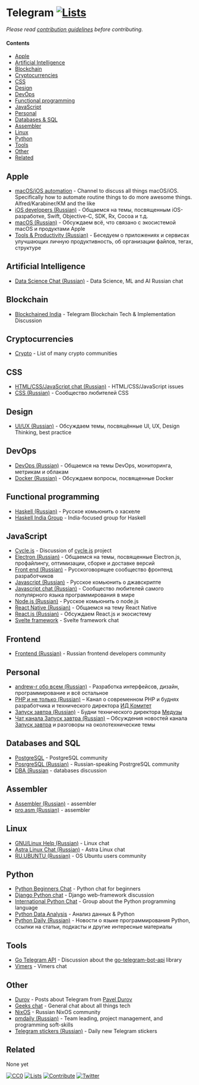 # Telegram [![Lists](https://img.shields.io/badge/-more%20lists-0a0a0a.svg?style=flat&colorA=0a0a0a)](https://github.com/learn-anything/curated-lists#readme)

_Please read [contribution guidelines](CONTRIBUTING.md#readme) before contributing._

#### Contents

- [Apple](#apple)
- [Artificial Intelligence](#artificial-intelligence)
- [Blockchain](#blockchain)
- [Cryptocurrencies](#cryptocurrencies)
- [CSS](#css)
- [Design](#design)
- [DevOps](#devops)
- [Functional programming](#functional-programming)
- [JavaScript](#javascript)
- [Personal](#personal)
- [Databases & SQL](#databases-and-sql)
- [Assembler](#assembler)
- [Linux](#linux)
- [Python](#python)
- [Tools](#tools)
- [Other](#other)
- [Related](#related)

## Apple

- [macOS/iOS automation](https://t.me/joinchat/BBKnQU4_rty6_942PFbPbw) - Channel to discuss all things macOS/iOS. Specifically how to automate routine things to do more awesome things. Alfred/Karabiner/KM and the like
- [iOS developers (Russian)](https://t.me/ios_ru) - Общаемся на темы, посвященным iOS-разработке, Swift, Objective-C, SDK, Rx, Cocoa и т.д.
- [macOS (Russian)](https://t.me/macos_ru) - Обсуждаем всё, что связано с экосистемой macOS и продуктами Apple
- [Tools & Productivity (Russian)](https://t.me/ToolsProductivity) - Беседуем о приложениях и сервисах улучшающих личную продуктивность, об организации файлов, тегах, структуре

## Artificial Intelligence

- [Data Science Chat (Russian)](https://t.me/datasciencechat) - Data Science, ML and AI Russian chat

## Blockchain

- [Blockchained India](https://t.me/blockchainedindia) - Telegram Blockchain Tech & Implementation Discussion

## Cryptocurrencies

- [Crypto](https://t.me/Crypto) - List of many crypto communities

## CSS
- [HTML/CSS/JavaScript chat (Russian)](https://t.me/web_structure) - HTML/CSS/JavaScript issues
- [CSS (Russian)](https://t.me/css_ru) - Сообщество любителей CSS

## Design

- [UI/UX (Russian)](https://t.me/uiux_ru) - Обсуждаем темы, посвящённые UI, UX, Design Thinking, best practice

## DevOps

- [DevOps (Russian)](https://t.me/devops_ru) - Общаемся на темы DevOps, мониторинга, метрикам и облакам
- [Docker (Russian)](https://t.me/docker_ru) - Обсуждаем вопросы, посвященные Docker

## Functional programming

- [Haskell (Russian)](https://t.me/haskellru) - Русское комьюнить о xаскеле
- [Haskell India Group](https://t.me/haskellindia) - India-focused group for Haskell

## JavaScript

- [Cycle.js](https://t.me/cycle_js) - Discussion of [cycle.js](https://github.com/cyclejs/cyclejs) project
- [Electron (Russian)](https://t.me/electron_ru) - Общаемся на темы, посвященные Electron.js, профайлингу, оптимизации, сборке и доставке версий
- [Front end (Russian)](https://t.me/frontend_ru) - Русскоговорящее сообщество фронтенд разработчиков
- [Javascript (Russian)](https://t.me/js_ru) - Русское комьюнить о джавскрипте
- [Javascript chat (Russian)](https://t.me/javascript_ru) - Сообщество любителей самого популярного языка программирования в мире
- [Node.js (Russian)](https://t.me/nodejs_ru) - Русское комьюнить о node.js
- [React Native (Russian)](https://t.me/reactnative_ru) - Общаемся на тему React Native
- [React.js (Russian)](https://t.me/react_js) - Обсуждаем React.js и экосистему
- [Svelte framework](https://t.me/sveltejs) - Svelte framework chat

## Frontend

- [Frontend (Russian)](https://t.me/frontend_ru) - Russian frontend developers community

## Personal

- [andrew-r обо всем (Russian)](https://t.me/andrew_r_notes) - Разработка интерфейсов, дизайн, программирование и всё остальное
- [PHP и не только (Russian)](https://t.me/phpio) – Канал о современном PHP и буднях разработчика и технического директора [ИД Комитет](https://cmtt.ru)
- [Запуск завтра (Russian)](https://t.me/ctodaily) - Будни технического директора [Медузы](https://meduza.io)
- [Чат канала Запуск завтра (Russian)](https://t.me/ctodailychat) – Обсуждения новостей канала [Запуск завтра](https://t.me/ctodaily) и разговоры на околотехнические темы

## Databases and SQL

- [PostgreSQL](https://t.me/pg_sql) - PostgreSQL community
- [PosrgreSQL (Russian)](https://t.me/pgsql) - Russian-speaking PostrgreSQL community
- [DBA (Russian](https://t.me/dba_ru) - databases discussion

## Assembler

- [Assembler (Russian)](https://t.me/ChatAssembler) - assembler
- [pro.asm (Russian)](https://t.me/proasm) - assembler

## Linux

- [GNU/Linux Help (Russian)](https://t.me/grouplinux) - Linux chat
- [Astra Linux Chat (Russian)](https://t.me/astralinux_chat) - Astra Linux chat
- [RU.UBUNTU (Russian)](https://t.me/ru_ubuntu) - OS Ubuntu users community

## Python

- [Python Beginners Chat](https://t.me/ru_python_beginners) - Python chat for beginners
- [Django Python chat](https://t.me/pydjango) - Django web-framework discussion
- [International Python Chat](https://t.me/Python) - Group about the Python programming language
- [Python Data Analysis](https://t.me/pydata_chat) - Анализ данных & Python
- [Python Daily (Russian)](https://t.me/pydaily) - Новости о языке программирования Python, ссылки на статьи, подкасты и другие интересные материалы

## Tools

- [Go Telegram API](https://t.me/go_telegram_bot_api) - Discussion about the [go-telegram-bot-api](https://github.com/go-telegram-bot-api/telegram-bot-api) library
- [Vimers](https://t.me/vimers) - Vimers chat

## Other

- [Durov](https://t.me/durov) - Posts about Telegram from [Pavel Durov](https://twitter.com/durov)
- [Geeks chat](https://t.me/geeksChat) - General chat about all things tech
- [NixOS](https://t.me/ru_nixos) - Russian NixOS community
- [pmdaily (Russian)](https://t.me/pmdaily) - Team leading, project management, and programming soft-skills
- [Telegram stickers (Russian)](https://t.me/mosticks) - Daily new Telegram stickers

## Related

None yet

[![CC0](https://img.shields.io/badge/license-CC0-0a0a0a.svg?style=flat&colorA=0a0a0a)](https://creativecommons.org/publicdomain/zero/1.0/)
[![Lists](https://img.shields.io/badge/-more%20lists-0a0a0a.svg?style=flat&colorA=0a0a0a)](https://github.com/learn-anything/curated-lists#readme)
[![Contribute](https://img.shields.io/badge/-contribute-0a0a0a.svg?style=flat&colorA=0a0a0a)](CONTRIBUTING.md#readme)
[![Twitter](http://bit.ly/latwitt)](https://twitter.com/learnanything_)
